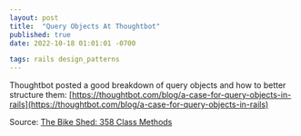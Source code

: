 ```yaml
---
layout: post
title:  "Query Objects At Thoughtbot"
published: true
date: 2022-10-18 01:01:01 -0700

tags: rails design_patterns
---
```



Thoughtbot posted a good breakdown of query objects and how to better structure them: [https://thoughtbot.com/blog/a-case-for-query-objects-in-rails](https://thoughtbot.com/blog/a-case-for-query-objects-in-rails)

Source: [The Bike Shed: 358 Class Methods](https://www.bikeshed.fm/358) 